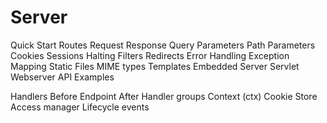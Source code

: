 
Server
======

Quick Start
Routes
Request
Response
Query Parameters
Path Parameters
Cookies
Sessions
Halting
Filters
Redirects
Error Handling
Exception Mapping
Static Files
  MIME types
Templates
Embedded Server
Servlet Webserver
API
Examples


Handlers
    Before
    Endpoint
    After
Handler groups
Context (ctx)
    Cookie Store
Access manager
Lifecycle events
